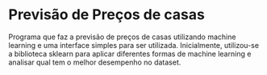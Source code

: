 # Previsão de Preços de casas
Programa que faz a previsão de preços de casas utilizando machine learning e uma interface simples para ser utilizada. Inicialmente, utilizou-se a biblioteca sklearn para aplicar diferentes formas de machine learning e analisar qual tem o melhor desempenho no dataset.
